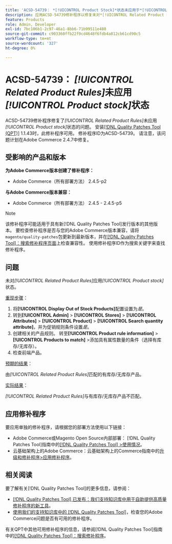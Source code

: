 ```yaml
---
title: 'ACSD-54739： *[!UICONTROL Product Stock]*状态未应用于*[!UICONTROL Related Product Rules]*'
description: 应用ACSD-54739修补程序以修复未对*[!UICONTROL Related Product Rules]*应用*[!UICONTROL Product Stock]*状态的Adobe Commerce问题。
feature: Products
role: Admin, Developer
exl-id: 7bc106b1-2c97-46a1-8bb6-71b99511e480
source-git-commit: c903360ffb22f9cd4648f6fdb4a812cb61cd90c5
workflow-type: tm+mt
source-wordcount: '327'
ht-degree: 0%

---
```


# ACSD-54739： *[!UICONTROL Related Product Rules]*&#x200B;未应用&#x200B;*[!UICONTROL Product stock]*&#x200B;状态

ACSD-54739修补程序修复了&#x200B;*[!UICONTROL Related Product Rules]*&#x200B;未应用&#x200B;*[!UICONTROL Product stock]*&#x200B;状态的问题。 安装[[!DNL Quality Patches Tool (QPT)]](/help/announcements/adobe-commerce-announcements/magento-quality-patches-released-new-tool-to-self-serve-quality-patches.md) 1.1.43时，此修补程序可用。 修补程序ID为ACSD-54739。 请注意，该问题计划在Adobe Commerce 2.4.7中修复。

## 受影响的产品和版本

**为Adobe Commerce版本创建了修补程序：**

* Adobe Commerce（所有部署方法） 2.4.5-p2

**与Adobe Commerce版本兼容：**

* Adobe Commerce（所有部署方法） 2.4.5 - 2.4.5-p5

>[!NOTE]
>
>该修补程序可能适用于具有新[!DNL Quality Patches Tool]发行版本的其他版本。 要检查修补程序是否与您的Adobe Commerce版本兼容，请将`magento/quality-patches`包更新到最新版本，并在[[!DNL Quality Patches Tool]：搜索修补程序页面](https://experienceleague.adobe.com/tools/commerce-quality-patches/index.html)上检查兼容性。 使用修补程序ID作为搜索关键字来查找修补程序。

## 问题

未对&#x200B;*[!UICONTROL Related Product Rules]*&#x200B;应用&#x200B;*[!UICONTROL Product stock]*&#x200B;状态。

<u>重现步骤</u>：

1. 将&#x200B;**[!UICONTROL Display Out of Stock Products]**&#x200B;配置设置为&#x200B;*是*。
1. 转到&#x200B;**[!UICONTROL Admin]** > **[!UICONTROL Stores]** > **[!UICONTROL Attributes]** > **[!UICONTROL Product]** > **[!UICONTROL Search quantity attribute]**，并为促销规则条件设置&#x200B;*是*。
1. 创建相关的产品规则。 转至&#x200B;**[!UICONTROL Product rule information]** > **[!UICONTROL Products to match]** >添加具有属性数量的条件（选择有库存/无库存）。
1. 检查前端产品。

<u>预期的结果</u>：

由&#x200B;*[!UICONTROL Related Product Rules]*&#x200B;匹配的有库存/无库存产品。

<u>实际结果</u>：

*[!UICONTROL Related Product Rules]*&#x200B;与有库存/无库存产品不匹配。

## 应用修补程序

要应用单独的修补程序，请根据您的部署方法使用以下链接：

* Adobe Commerce或Magento Open Source内部部署： [!DNL Quality Patches Tool]指南中的[[!DNL Quality Patches Tool] >使用情况](https://experienceleague.adobe.com/docs/commerce-operations/tools/quality-patches-tool/usage.html)。
* 云基础架构上的Adobe Commerce：云基础架构上的Commerce指南中的[升级和修补程序>应用修补程序](https://experienceleague.adobe.com/docs/commerce-cloud-service/user-guide/develop/upgrade/apply-patches.html)。

## 相关阅读

要了解有关[!DNL Quality Patches Tool]的更多信息，请参阅：

* [[!DNL Quality Patches Tool] 已发布：我们支持知识库中用于自助提供高质量修补程序的新工具](/help/announcements/adobe-commerce-announcements/magento-quality-patches-released-new-tool-to-self-serve-quality-patches.md)。
* [使用我们的支持知识库中的 [!DNL Quality Patches Tool]](/help/support-tools/patches-available-in-qpt-tool/check-patch-for-magento-issue-with-magento-quality-patches.md)，检查您的Adobe Commerce问题是否有可用的修补程序。

有关QPT中其他可用修补程序的信息，请参阅[!DNL Quality Patches Tool]指南中的[[!DNL Quality Patches Tool]：搜索修补程序](https://experienceleague.adobe.com/tools/commerce-quality-patches/index.html)。
